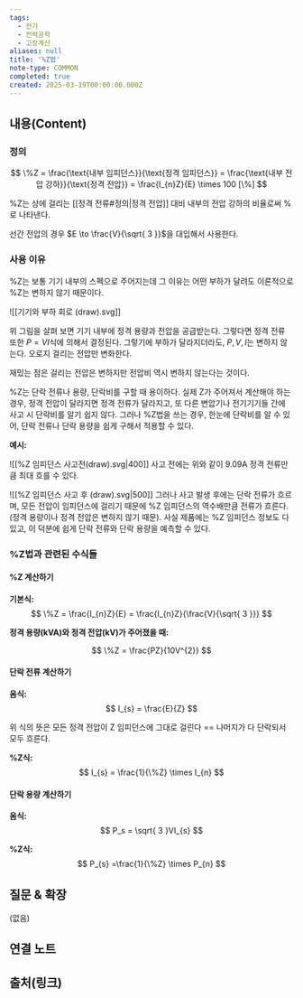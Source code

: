 ```yaml
---
tags:
  - 전기
  - 전력공학
  - 고장계산
aliases: null
title: '%Z법'
note-type: COMMON
completed: true
created: 2025-03-19T00:00:00.000Z
---
```


## 내용(Content)

### 정의

$$
\%Z = \frac{\text{내부 임피던스}}{\text{정격 임피던스}} = \frac{\text{내부 전압 강하}}{\text{정격 전압}} = \frac{I_{n}Z}{E} \times 100 [\%]
$$

%Z는 상에 걸리는 [[정격 전류#정의|정격 전압]] 대비 내부의 전압 강하의 비율로써 %로 나타낸다.

선간 전압의 경우 $E \to \frac{V}{\sqrt{ 3 }}$을 대입해서 사용한다.

### 사용 이유

%Z는 보통 기기 내부의 스펙으로 주어지는데 그 이유는 어떤 부하가 달려도 이론적으로 %Z는 변하지 않기 때문이다.

![[기기와 부하 회로 (draw).svg]]

위 그림을 살펴 보면 기기 내부에 정격 용량과 전압을 공급받는다. 그렇다면 정격 전류 또한 $P = VI$식에 의해서 결정된다. 그렇기에 부하가 달라지더라도, $P, V, I$는 변하지 않는다. 오로지 걸리는 전압만 변화한다.

재밌는 점은 걸리는 전압은 변하지만 전압비 역시 변하지 않는다는 것이다. 




%Z는 단락 전류나 용량, 단락비를 구할 때 용이하다. 실제 Z가 주어져서 계산해야 하는 경우, 정격 전압이 달라지면 정격 전류가 달라지고, 또 다른 변압기나 전기기기들 간에 사고 시 단락비를 알기 쉽지 않다. 그러나 %Z법을 쓰는 경우, 한눈에 단락비를 알 수 있어, 단락 전류나 단락 용량을 쉽게 구해서 적용할 수 있다.

**예시:**

![[%Z 임피던스 사고전(draw).svg|400]]
사고 전에는 위와 같이 9.09A 정격 전류만큼 최대 흐를 수 있다.

![[%Z 임피던스 사고 후 (draw).svg|500]]
그러나 사고 발생 후에는 단락 전류가 흐르며, 모든 전압이 임피던스에 걸리기 때문에 %Z 임피던스의 역수배만큼 전류가 흐른다.(정격 용량이나 정격 전압은 변하지 않기 때문). 사실 제품에는 %Z 임피던스 정보도 다 있고, 이 덕분에 쉽게 단락 전류와 단락 용량을 예측할 수 있다.

### %Z법과 관련된 수식들

#### %Z 계산하기

**기본식:**
$$
\%Z = \frac{I_{n}Z}{E} = \frac{I_{n}Z}{\frac{V}{\sqrt{ 3 }}}
$$

**정격 용량(kVA)와 정격 전압(kV)가 주어졌을 때:**

$$
\%Z = \frac{PZ}{10V^{2}}
$$

#### 단락 전류 계산하기

**옴식:**
$$
I_{s} = \frac{E}{Z}
$$

위 식의 뜻은 모든 정격 전압이 Z 임피던스에 그대로 걸린다 == 나머지가 다 단락되서 모두 흐른다.

**%Z식:**
$$
I_{s} = \frac{1}{\%Z} \times I_{n}
$$

#### 단락 용량 계산하기

**옴식:**
$$
P_s = \sqrt{ 3 }VI_{s}
$$

**%Z식:**
$$
P_{s} =\frac{1}{\%Z} \times P_{n}
$$


## 질문 & 확장

(없음)

## 연결 노트

## 출처(링크)





